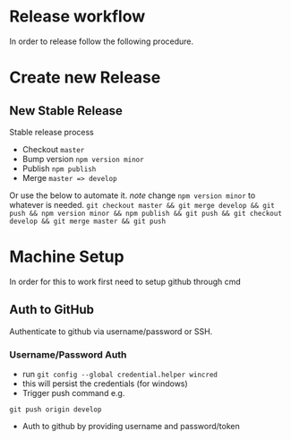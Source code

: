 # Release workflow
In order to release follow the following procedure.

# Create new Release

## New Stable Release
Stable release process
 - Checkout `master`
 - Bump version `npm version minor`
 - Publish `npm publish`
 - Merge `master => develop`

Or use the below to automate it. *note* change `npm version minor` to whatever is needed.
 `git checkout master && git merge develop && git push && npm version minor && npm publish && git push && git checkout develop && git merge master && git push`

# Machine Setup
In order for this to work first need to setup github through cmd

## Auth to GitHub
Authenticate to github via username/password or SSH.

### Username/Password Auth
- run `git config --global credential.helper wincred`
 - this will persist the credentials (for windows)
- Trigger push command e.g.

```
git push origin develop
```
 - Auth to github by providing username and password/token